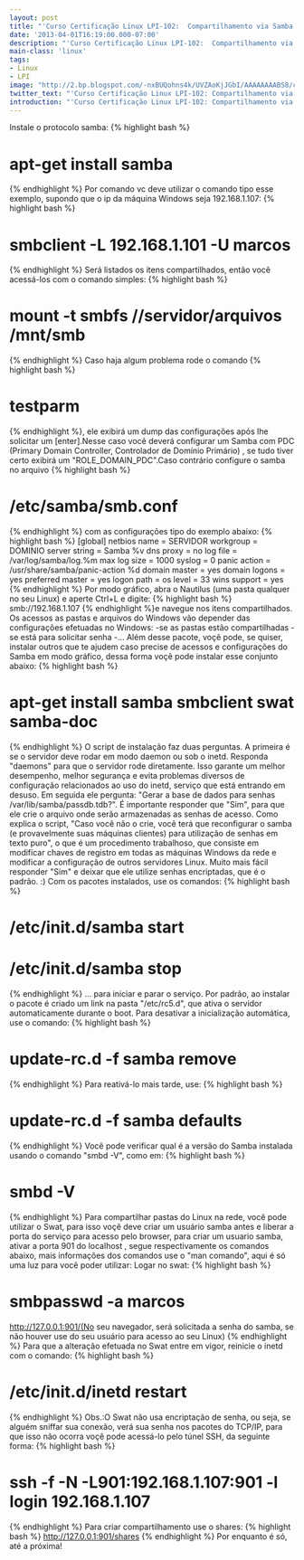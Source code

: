 ```yaml
---
layout: post
title: "'Curso Certificação Linux LPI-102:  Compartilhamento via Samba'"
date: '2013-04-01T16:19:00.000-07:00'
description: "'Curso Certificação Linux LPI-102:  Compartilhamento via Samba'"
main-class: 'linux'
tags:
- Linux
- LPI
image: "http://2.bp.blogspot.com/-nxBUQohns4k/UVZAoKjJGbI/AAAAAAAABS8/cBn9_kWY_EI/s72-c/logo-samba1.jpg"
twitter_text: "'Curso Certificação Linux LPI-102: Compartilhamento via Samba'"
introduction: "'Curso Certificação Linux LPI-102: Compartilhamento via Samba'"
---
```

Instale o protocolo samba:
{% highlight bash %}
# apt-get install samba
{% endhighlight %}
Por comando vc deve utilizar o comando tipo esse exemplo, supondo que o ip da máquina Windows seja 192.168.1.107:
{% highlight bash %}
# smbclient -L 192.168.1.101 -U marcos
{% endhighlight %}
Será listados os itens compartilhados, então você acessá-los com o comando simples:
{% highlight bash %}
# mount -t smbfs //servidor/arquivos /mnt/smb
{% endhighlight %}
Caso haja algum problema rode o comando {% highlight bash %}
# testparm
{% endhighlight %}, ele exibirá um dump das configurações após lhe solicitar um [enter].Nesse caso você deverá configurar um Samba com PDC (Primary Domain Controller, Controlador de Domínio Primário) , se tudo tiver certo exibirá um "ROLE_DOMAIN_PDC".Caso contrário configure o samba no arquivo {% highlight bash %}
# /etc/samba/smb.conf
{% endhighlight %} com as configurações tipo do exemplo abaixo:
{% highlight bash %}
[global]
netbios name = SERVIDOR
workgroup = DOMINIO
server string = Samba %v
dns proxy = no
log file = /var/log/samba/log.%m
max log size = 1000
syslog = 0
panic action = /usr/share/samba/panic-action %d
domain master = yes
domain logons = yes
preferred master = yes
logon path =
os level = 33
wins support = yes
{% endhighlight %}
Por modo gráfico, abra o Nautilus (uma pasta qualquer no seu Linux) e aperte Ctrl+L e digite:
{% highlight bash %}
smb://192.168.1.107
{% endhighlight %}e navegue nos itens compartilhados.
Os acessos as pastas e arquivos do Windows vão depender das configurações efetuadas no Windows:
-se as pastas estão compartilhadas
-se está para solicitar senha
-...
Além desse pacote, voçê pode, se quiser, instalar outros que te ajudem caso precise de acessos e configurações do Samba em modo gráfico, dessa forma voçê pode instalar esse conjunto abaixo:
{% highlight bash %}
# apt-get install samba smbclient swat samba-doc
{% endhighlight %}
O script de instalação faz duas perguntas. A primeira é se o servidor deve rodar em modo daemon ou sob o inetd. Responda "daemons" para que o servidor rode diretamente. Isso garante um melhor desempenho, melhor segurança e evita problemas diversos de configuração relacionados ao uso do inetd, serviço que está entrando em desuso.
Em seguida ele pergunta: "Gerar a base de dados para senhas /var/lib/samba/passdb.tdb?". É importante responder que "Sim", para que ele crie o arquivo onde serão armazenadas as senhas de acesso. Como explica o script, "Caso você não o crie, você terá que reconfigurar o samba (e provavelmente suas máquinas clientes) para utilização de senhas em texto puro", o que é um procedimento trabalhoso, que consiste em modificar chaves de registro em todas as máquinas Windows da rede e modificar a configuração de outros servidores Linux. Muito mais fácil responder "Sim" e deixar que ele utilize senhas encriptadas, que é o padrão. :)
Com os pacotes instalados, use os comandos:
{% highlight bash %}
# /etc/init.d/samba start
# /etc/init.d/samba stop
{% endhighlight %}
... para iniciar e parar o serviço. Por padrão, ao instalar o pacote é criado um link na pasta "/etc/rc5.d", que ativa o servidor automaticamente durante o boot. Para desativar a inicialização automática, use o comando:
{% highlight bash %}
# update-rc.d -f samba remove
{% endhighlight %}
Para reativá-lo mais tarde, use:
{% highlight bash %}
# update-rc.d -f samba defaults
{% endhighlight %}
Você pode verificar qual é a versão do Samba instalada usando o comando "smbd -V", como em:
{% highlight bash %}
# smbd -V
{% endhighlight %}
Para compartilhar pastas do Linux na rede, você pode utilizar o Swat, para isso voçê deve criar um usuário samba antes e liberar a porta do serviço para acesso pelo browser, para criar um usuario samba, ativar a porta 901 do localhost , segue respectivamente os comandos abaixo, mais informações dos comandos use o "man comando", aqui é só uma luz para você poder utilizar:
Logar no swat:
{% highlight bash %}
# smbpasswd -a marcos
http://127.0.0.1:901/(No seu navegador, será solicitada a senha do samba, se não houver use do seu usuário para acesso ao seu Linux)
{% endhighlight %}
Para que a alteração efetuada no Swat entre em vigor, reinicie o inetd com o comando:
{% highlight bash %}
# /etc/init.d/inetd restart
{% endhighlight %}
Obs.:O Swat não usa encriptação de senha, ou seja, se alguém sniffar sua conexão, verá sua senha nos pacotes do TCP/IP, para que isso não ocorra voçê pode acessá-lo pelo túnel SSH, da seguinte forma:
{% highlight bash %}
# ssh -f -N -L901:192.168.1.107:901 -l login 192.168.1.107
{% endhighlight %}
Para criar compartilhamento use o shares:
{% highlight bash %}
http://127.0.0.1:901/shares
{% endhighlight %}
Por enquanto é só, até a próxima!
